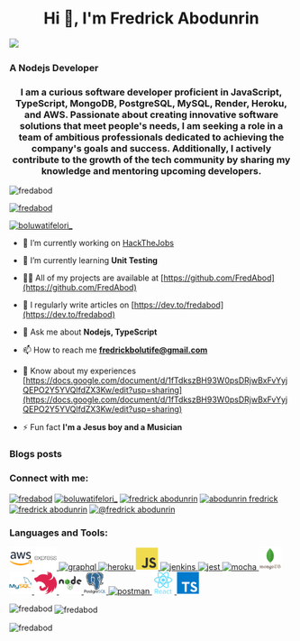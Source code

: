 <h1 align="center">Hi 👋, I'm Fredrick Abodunrin</h1>

![](https://res.cloudinary.com/del59phog/image/upload/v1659356374/67094375_716522275447307_2970687578514128896_n_1_iw8str.jpg)

<h3 align="left">A Nodejs Developer</h3>
<h3 align="center">I am a curious software developer proficient in JavaScript, TypeScript, MongoDB, PostgreSQL, MySQL, Render, Heroku, and AWS. Passionate about creating innovative software solutions that meet people's needs, I am seeking a role in a team of ambitious professionals dedicated to achieving the company's goals and success. Additionally, I actively contribute to the growth of the tech community by sharing my knowledge and mentoring upcoming developers.</h3>

<p align="left"> <img src="https://komarev.com/ghpvc/?username=fredabod&label=Profile%20views&color=0e75b6&style=flat" alt="fredabod" /> </p>

<p align="left"> <a href="https://github.com/ryo-ma/github-profile-trophy"><img src="https://github-profile-trophy.vercel.app/?username=fredabod" alt="fredabod" /></a> </p>

<p align="left"> <a href="https://twitter.com/boluwatifelori_" target="blank"><img src="https://img.shields.io/twitter/follow/boluwatifelori_?logo=twitter&style=for-the-badge" alt="boluwatifelori_" /></a> </p>

- 🔭 I’m currently working on [HackTheJobs](hackthejobs.com)

- 🌱 I’m currently learning **Unit Testing**

- 👨‍💻 All of my projects are available at [https://github.com/FredAbod](https://github.com/FredAbod)

- 📝 I regularly write articles on [https://dev.to/fredabod](https://dev.to/fredabod)

- 💬 Ask me about **Nodejs, TypeScript**

- 📫 How to reach me **fredrickbolutife@gmail.com**

- 📄 Know about my experiences [https://docs.google.com/document/d/1fTdkszBH93W0psDRjwBxFvYyjQEPO2Y5YVQlfdZX3Kw/edit?usp=sharing](https://docs.google.com/document/d/1fTdkszBH93W0psDRjwBxFvYyjQEPO2Y5YVQlfdZX3Kw/edit?usp=sharing)

- ⚡ Fun fact **I'm a Jesus boy and a Musician**

### Blogs posts
<!-- BLOG-POST-LIST:START -->
<!-- BLOG-POST-LIST:END -->

<h3 align="left">Connect with me:</h3>
<p align="left">
<a href="https://dev.to/fredabod" target="blank"><img align="center" src="https://raw.githubusercontent.com/rahuldkjain/github-profile-readme-generator/master/src/images/icons/Social/devto.svg" alt="fredabod" height="30" width="40" /></a>
<a href="https://twitter.com/boluwatifelori_" target="blank"><img align="center" src="https://raw.githubusercontent.com/rahuldkjain/github-profile-readme-generator/master/src/images/icons/Social/twitter.svg" alt="boluwatifelori_" height="30" width="40" /></a>
<a href="https://linkedin.com/in/fredrick abodunrin" target="blank"><img align="center" src="https://raw.githubusercontent.com/rahuldkjain/github-profile-readme-generator/master/src/images/icons/Social/linked-in-alt.svg" alt="fredrick abodunrin" height="30" width="40" /></a>
<a href="https://fb.com/abodunrin fredrick" target="blank"><img align="center" src="https://raw.githubusercontent.com/rahuldkjain/github-profile-readme-generator/master/src/images/icons/Social/facebook.svg" alt="abodunrin fredrick" height="30" width="40" /></a>
<a href="https://instagram.com/fredrick abodunrin" target="blank"><img align="center" src="https://raw.githubusercontent.com/rahuldkjain/github-profile-readme-generator/master/src/images/icons/Social/instagram.svg" alt="fredrick abodunrin" height="30" width="40" /></a>
<a href="https://medium.com/@fredrick abodunrin" target="blank"><img align="center" src="https://raw.githubusercontent.com/rahuldkjain/github-profile-readme-generator/master/src/images/icons/Social/medium.svg" alt="@fredrick abodunrin" height="30" width="40" /></a>
</p>

<h3 align="left">Languages and Tools:</h3>
<p align="left"> <a href="https://aws.amazon.com" target="_blank" rel="noreferrer"> <img src="https://raw.githubusercontent.com/devicons/devicon/master/icons/amazonwebservices/amazonwebservices-original-wordmark.svg" alt="aws" width="40" height="40"/> </a> <a href="https://expressjs.com" target="_blank" rel="noreferrer"> <img src="https://raw.githubusercontent.com/devicons/devicon/master/icons/express/express-original-wordmark.svg" alt="express" width="40" height="40"/> </a> <a href="https://graphql.org" target="_blank" rel="noreferrer"> <img src="https://www.vectorlogo.zone/logos/graphql/graphql-icon.svg" alt="graphql" width="40" height="40"/> </a> <a href="https://heroku.com" target="_blank" rel="noreferrer"> <img src="https://www.vectorlogo.zone/logos/heroku/heroku-icon.svg" alt="heroku" width="40" height="40"/> </a> <a href="https://developer.mozilla.org/en-US/docs/Web/JavaScript" target="_blank" rel="noreferrer"> <img src="https://raw.githubusercontent.com/devicons/devicon/master/icons/javascript/javascript-original.svg" alt="javascript" width="40" height="40"/> </a> <a href="https://www.jenkins.io" target="_blank" rel="noreferrer"> <img src="https://www.vectorlogo.zone/logos/jenkins/jenkins-icon.svg" alt="jenkins" width="40" height="40"/> </a> <a href="https://jestjs.io" target="_blank" rel="noreferrer"> <img src="https://www.vectorlogo.zone/logos/jestjsio/jestjsio-icon.svg" alt="jest" width="40" height="40"/> </a> <a href="https://mochajs.org" target="_blank" rel="noreferrer"> <img src="https://www.vectorlogo.zone/logos/mochajs/mochajs-icon.svg" alt="mocha" width="40" height="40"/> </a> <a href="https://www.mongodb.com/" target="_blank" rel="noreferrer"> <img src="https://raw.githubusercontent.com/devicons/devicon/master/icons/mongodb/mongodb-original-wordmark.svg" alt="mongodb" width="40" height="40"/> </a> <a href="https://www.mysql.com/" target="_blank" rel="noreferrer"> <img src="https://raw.githubusercontent.com/devicons/devicon/master/icons/mysql/mysql-original-wordmark.svg" alt="mysql" width="40" height="40"/> </a> <a href="https://nestjs.com/" target="_blank" rel="noreferrer"> <img src="https://raw.githubusercontent.com/devicons/devicon/master/icons/nestjs/nestjs-plain.svg" alt="nestjs" width="40" height="40"/> </a> <a href="https://nodejs.org" target="_blank" rel="noreferrer"> <img src="https://raw.githubusercontent.com/devicons/devicon/master/icons/nodejs/nodejs-original-wordmark.svg" alt="nodejs" width="40" height="40"/> </a> <a href="https://www.postgresql.org" target="_blank" rel="noreferrer"> <img src="https://raw.githubusercontent.com/devicons/devicon/master/icons/postgresql/postgresql-original-wordmark.svg" alt="postgresql" width="40" height="40"/> </a> <a href="https://postman.com" target="_blank" rel="noreferrer"> <img src="https://www.vectorlogo.zone/logos/getpostman/getpostman-icon.svg" alt="postman" width="40" height="40"/> </a> <a href="https://reactjs.org/" target="_blank" rel="noreferrer"> <img src="https://raw.githubusercontent.com/devicons/devicon/master/icons/react/react-original-wordmark.svg" alt="react" width="40" height="40"/> </a> <a href="https://www.typescriptlang.org/" target="_blank" rel="noreferrer"> <img src="https://raw.githubusercontent.com/devicons/devicon/master/icons/typescript/typescript-original.svg" alt="typescript" width="40" height="40"/> </a> </p>

<p><img align="left" src="https://github-readme-stats.vercel.app/api/top-langs?username=fredabod&show_icons=true&locale=en&layout=compact" alt="fredabod" /></p>

<p>&nbsp;<img align="center" src="https://github-readme-stats.vercel.app/api?username=fredabod&show_icons=true&locale=en" alt="fredabod" /></p>

<p><img align="center" src="https://github-readme-streak-stats.herokuapp.com/?user=fredabod&" alt="fredabod" /></p>
